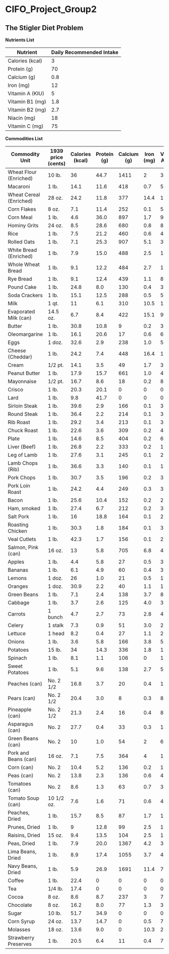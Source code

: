 # CIFO_Project_Group2

## The Stigler Diet Problem

**Nutrients List**


|  Nutrient | Daily Recommended Intake |
|-------------- | -------------- | 
| Calories (kcal) | 3 | 
| Protein (g) | 70 | 
| Calcium (g) | 0.8 | 
| Iron (mg) | 12 | 
| Vitamin A (KIU) | 5 | 
| Vitamin B1 (mg) | 1.8 | 
| Vitamin B2 (mg) | 2.7 | 
| Niacin (mg) | 18 | 
| Vitamin C (mg) | 75 | 


**Commodities List**


|  Commodity	Unit | 1939 price (cents) | Calories (kcal) | Protein (g) | Calcium (g) | Iron (mg) | Vitamin A (KIU) | Thiamine (mg) | Riboflavin (mg) | Niacin (mg) | Ascorbic Acid (mg) |
|-------------- | -------------- | -------------- | -------------- | -------------- | -------------- | -------------- | -------------- | -------------- | -------------- | -------------- | 
| Wheat Flour (Enriched) | 10 lb. | 36 | 44.7 | 1411 | 2 | 365 | 0 | 55.4 | 33.3 | 441 | 0 | 
| Macaroni | 1 lb. | 14.1 | 11.6 | 418 | 0.7 | 54 | 0 | 3.2 | 1.9 | 68 | 0 | 
| Wheat Cereal (Enriched) | 28 oz. | 24.2 | 11.8 | 377 | 14.4 | 175 | 0 | 14.4 | 8.8 | 114 | 0 | 
| Corn Flakes | 8 oz. | 7.1 | 11.4 | 252 | 0.1 | 56 | 0 | 13.5 | 2.3 | 68 | 0 | 
| Corn Meal | 1 lb. | 4.6 | 36.0 | 897 | 1.7 | 99 | 30.9 | 17.4 | 7.9 | 106 | 0 | 
| Hominy Grits | 24 oz. | 8.5 | 28.6 | 680 | 0.8 | 80 | 0 | 10.6 | 1.6 | 110 | 0 | 
| Rice | 1 lb. | 7.5 | 21.2 | 460 | 0.6 | 41 | 0 | 2 | 4.8 | 60 | 0 | 
| Rolled Oats | 1 lb. | 7.1 | 25.3 | 907 | 5.1 | 341 | 0 | 37.1 | 8.9 | 64 | 0 | 
| White Bread (Enriched) | 1 lb. | 7.9 | 15.0 | 488 | 2.5 | 115 | 0 | 13.8 | 8.5 | 126 | 0 | 
| Whole Wheat Bread | 1 lb. | 9.1 | 12.2 | 484 | 2.7 | 125 | 0 | 13.9 | 6.4 | 160 | 0 | 
| Rye Bread | 1 lb. | 9.1 | 12.4 | 439 | 1.1 | 82 | 0 | 9.9 | 3 | 66 | 0 | 
| Pound Cake | 1 lb. | 24.8 | 8.0 | 130 | 0.4 | 31 | 18.9 | 2.8 | 3 | 17 | 0 | 
| Soda Crackers | 1 lb. | 15.1 | 12.5 | 288 | 0.5 | 50 | 0 | 0 | 0 | 0 | 0 | 
| Milk | 1 qt. | 11 | 6.1 | 310 | 10.5 | 18 | 16.8 | 4 | 16 | 7 | 177 | 
| Evaporated Milk (can) | 14.5 oz. | 6.7 | 8.4 | 422 | 15.1 | 9 | 26 | 3 | 23.5 | 11 | 60 | 
| Butter | 1 lb. | 30.8 | 10.8 | 9 | 0.2 | 3 | 44.2 | 0 | 0.2 | 2 | 0 | 
| Oleomargarine | 1 lb. | 16.1 | 20.6 | 17 | 0.6 | 6 | 55.8 | 0.2 | 0 | 0 | 0 | 
| Eggs | 1 doz. | 32.6 | 2.9 | 238 | 1.0 | 52 | 18.6 | 2.8 | 6.5 | 1 | 0 | 
| Cheese (Cheddar) | 1 lb. | 24.2 | 7.4 | 448 | 16.4 | 19 | 28.1 | 0.8 | 10.3 | 4 | 0 | 
| Cream | 1/2 pt. | 14.1 | 3.5 | 49 | 1.7 | 3 | 16.9 | 0.6 | 2.5 | 0 | 17 | 
| Peanut Butter | 1 lb. | 17.9 | 15.7 | 661 | 1.0 | 48 | 0 | 9.6 | 8.1 | 471 | 0 | 
| Mayonnaise | 1/2 pt. | 16.7 | 8.6 | 18 | 0.2 | 8 | 2.7 | 0.4 | 0.5 | 0 | 0 | 
| Crisco | 1 lb. | 20.3 | 20.1 | 0 | 0 | 0 | 0 | 0 | 0 | 0 | 0 | 
| Lard | 1 lb. | 9.8 | 41.7 | 0 | 0 | 0 | 0.2 | 0 | 0.5 | 5 | 0 | 
| Sirloin Steak | 1 lb. | 39.6 | 2.9 | 166 | 0.1 | 34 | 0.2 | 2.1 | 2.9 | 69 | 0 | 
| Round Steak | 1 lb. | 36.4 | 2.2 | 214 | 0.1 | 32 | 0.4 | 2.5 | 2.4 | 87 | 0 | 
| Rib Roast | 1 lb. | 29.2 | 3.4 | 213 | 0.1 | 33 | 0 | 0 | 2 | 0 | 0 | 
| Chuck Roast | 1 lb. | 22.6 | 3.6 | 309 | 0.2 | 46 | 0.4 | 1 | 4 | 120 | 0 | 
| Plate | 1 lb. | 14.6 | 8.5 | 404 | 0.2 | 62 | 0 | 0.9 | 0 | 0 | 0 | 
| Liver (Beef) | 1 lb. | 26.8 | 2.2 | 333 | 0.2 | 139 | 169.2 | 6.4 | 50.8 | 316 | 525 | 
| Leg of Lamb | 1 lb. | 27.6 | 3.1 | 245 | 0.1 | 20 | 0 | 2.8 | 3.9 | 86 | 0 | 
| Lamb Chops (Rib) | 1 lb. | 36.6 | 3.3 | 140 | 0.1 | 15 | 0 | 1.7 | 2.7 | 54 | 0 | 
| Pork Chops | 1 lb. | 30.7 | 3.5 | 196 | 0.2 | 30 | 0 | 17.4 | 2.7 | 60 | 0 | 
| Pork Loin Roast | 1 lb. | 24.2 | 4.4 | 249 | 0.3 | 37 | 0 | 18.2 | 3.6 | 79 | 0 | 
| Bacon | 1 lb. | 25.6 | 10.4 | 152 | 0.2 | 23 | 0 | 1.8 | 1.8 | 71 | 0 | 
| Ham, smoked | 1 lb. | 27.4 | 6.7 | 212 | 0.2 | 31 | 0 | 9.9 | 3.3 | 50 | 0 | 
| Salt Pork | 1 lb. | 16 | 18.8 | 164 | 0.1 | 26 | 0 | 1.4 | 1.8 | 0 | 0 | 
| Roasting Chicken | 1 lb. | 30.3 | 1.8 | 184 | 0.1 | 30 | 0.1 | 0.9 | 1.8 | 68 | 46 | 
| Veal Cutlets | 1 lb. | 42.3 | 1.7 | 156 | 0.1 | 24 | 0 | 1.4 | 2.4 | 57 | 0 | 
| Salmon, Pink (can) | 16 oz. | 13 | 5.8 | 705 | 6.8 | 45 | 3.5 | 1 | 4.9 | 209 | 0 | 
| Apples | 1 lb. | 4.4 | 5.8 | 27 | 0.5 | 36 | 7.3 | 3.6 | 2.7 | 5 | 544 | 
| Bananas | 1 lb. | 6.1 | 4.9 | 60 | 0.4 | 30 | 17.4 | 2.5 | 3.5 | 28 | 498 | 
| Lemons | 1 doz. | 26 | 1.0 | 21 | 0.5 | 14 | 0 | 0.5 | 0 | 4 | 952 | 
| Oranges | 1 doz. | 30.9 | 2.2 | 40 | 1.1 | 18 | 11.1 | 3.6 | 1.3 | 10 | 1998 | 
| Green Beans | 1 lb. | 7.1 | 2.4 | 138 | 3.7 | 80 | 69 | 4.3 | 5.8 | 37 | 862 | 
| Cabbage | 1 lb. | 3.7 | 2.6 | 125 | 4.0 | 36 | 7.2 | 9 | 4.5 | 26 | 5369 | 
| Carrots | 1 bunch | 4.7 | 2.7 | 73 | 2.8 | 43 | 188.5 | 6.1 | 4.3 | 89 | 608 | 
| Celery | 1 stalk | 7.3 | 0.9 | 51 | 3.0 | 23 | 0.9 | 1.4 | 1.4 | 9 | 313 | 
| Lettuce | 1 head | 8.2 | 0.4 | 27 | 1.1 | 22 | 112.4 | 1.8 | 3.4 | 11 | 449 | 
| Onions | 1 lb. | 3.6 | 5.8 | 166 | 3.8 | 59 | 16.6 | 4.7 | 5.9 | 21 | 1184 | 
| Potatoes | 15 lb. | 34 | 14.3 | 336 | 1.8 | 118 | 6.7 | 29.4 | 7.1 | 198 | 2522 | 
| Spinach | 1 lb. | 8.1 | 1.1 | 106 | 0 | 138 | 918.4 | 5.7 | 13.8 | 33 | 2755 | 
| Sweet Potatoes | 1 lb. | 5.1 | 9.6 | 138 | 2.7 | 54 | 290.7 | 8.4 | 5.4 | 83 | 1912 | 
| Peaches (can) | No. 2 1/2 | 16.8 | 3.7 | 20 | 0.4 | 10 | 21.5 | 0.5 | 1 | 31 | 196 | 
| Pears (can) | No. 2 1/2 | 20.4 | 3.0 | 8 | 0.3 | 8 | 0.8 | 0.8 | 0.8 | 5 | 81 | 
| Pineapple (can) | No. 2 1/2 | 21.3 | 2.4 | 16 | 0.4 | 8 | 2 | 2.8 | 0.8 | 7 | 399 | 
| Asparagus (can) | No. 2 | 27.7 | 0.4 | 33 | 0.3 | 12 | 16.3 | 1.4 | 2.1 | 17 | 272 | 
| Green Beans (can) | No. 2 | 10 | 1.0 | 54 | 2 | 65 | 53.9 | 1.6 | 4.3 | 32 | 431 | 
| Pork and Beans (can) | 16 oz. | 7.1 | 7.5 | 364 | 4 | 134 | 3.5 | 8.3 | 7.7 | 56 | 0 | 
| Corn (can) | No. 2 | 10.4 | 5.2 | 136 | 0.2 | 16 | 12 | 1.6 | 2.7 | 42 | 218 | 
| Peas (can) | No. 2 | 13.8 | 2.3 | 136 | 0.6 | 45 | 34.9 | 4.9 | 2.5 | 37 | 370 | 
| Tomatoes (can) | No. 2 | 8.6 | 1.3 | 63 | 0.7 | 38 | 53.2 | 3.4 | 2.5 | 36 | 1253 | 
| Tomato Soup (can) | 10 1/2 oz. | 7.6 | 1.6 | 71 | 0.6 | 43 | 57.9 | 3.5 | 2.4 | 67 | 862 | 
| Peaches, Dried | 1 lb. | 15.7 | 8.5 | 87 | 1.7 | 173 | 86.8 | 1.2 | 4.3 | 55 | 57 | 
| Prunes, Dried | 1 lb. | 9 | 12.8 | 99 | 2.5 | 154 | 85.7 | 3.9 | 4.3 | 65 | 257 | 
| Raisins, Dried | 15 oz. | 9.4 | 13.5 | 104 | 2.5 | 136 | 4.5 | 6.3 | 1.4 | 24 | 136 | 
| Peas, Dried | 1 lb. | 7.9 | 20.0 | 1367 | 4.2 | 345 | 2.9 | 28.7 | 18.4 | 162 | 0 | 
| Lima Beans, Dried | 1 lb. | 8.9 | 17.4 | 1055 | 3.7 | 459 | 5.1 | 26.9 | 38.2 | 93 | 0 | 
| Navy Beans, Dried | 1 lb. | 5.9 | 26.9 | 1691 | 11.4 | 792 | 0 | 38.4 | 24.6 | 217 | 0 | 
| Coffee | 1 lb. | 22.4 | 0 | 0 | 0 | 0 | 0 | 4 | 5.1 | 50 | 0 | 
| Tea | 1/4 lb. | 17.4 | 0 | 0 | 0 | 0 | 0 | 0 | 2.3 | 42 | 0 | 
| Cocoa | 8 oz. | 8.6 | 8.7 | 237 | 3 | 72 | 0 | 2 | 11.9 | 40 | 0 | 
| Chocolate | 8 oz. | 16.2 | 8.0 | 77 | 1.3 | 39 | 0 | 0.9 | 3.4 | 14 | 0 | 
| Sugar | 10 lb. | 51.7 | 34.9 | 0 | 0 | 0 | 0 | 0 | 0 | 0 | 0 | 
| Corn Syrup | 24 oz. | 13.7 | 14.7 | 0 | 0.5 | 74 | 0 | 0 | 0 | 5 | 0 | 
| Molasses | 18 oz. | 13.6 | 9.0 | 0 | 10.3 | 244 | 0 | 1.9 | 7.5 | 146 | 0 | 
| Strawberry Preserves | 1 lb. | 20.5 | 6.4 | 11 | 0.4 | 7 | 0.2 | 0.2 | 0.4 | 3 | 0 |
